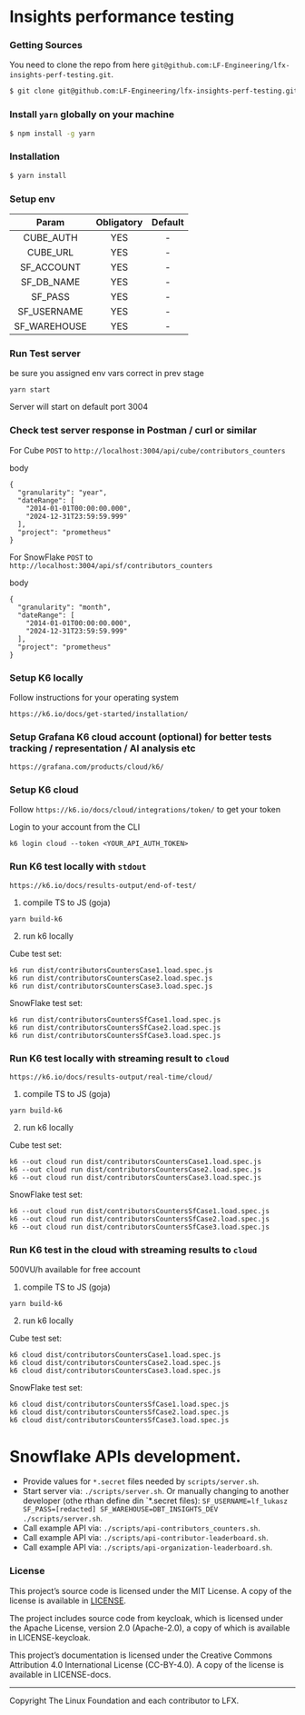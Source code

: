 # Insights performance testing

### Getting Sources

You need to clone the repo from here `git@github.com:LF-Engineering/lfx-insights-perf-testing.git`.

```bash
$ git clone git@github.com:LF-Engineering/lfx-insights-perf-testing.git
```

### Install `yarn` globally on your machine

```bash
$ npm install -g yarn
```

### Installation

```bash
$ yarn install
```

### Setup env

|    Param     | Obligatory | Default |
|:------------:|:----------:|:-------:|
|  CUBE_AUTH   |    YES     |    -    |
|   CUBE_URL   |    YES     |    -    |
|  SF_ACCOUNT  |    YES     |    -    |
|  SF_DB_NAME  |    YES     |    -    |
|   SF_PASS    |    YES     |    -    |
| SF_USERNAME  |    YES     |    -    |
| SF_WAREHOUSE |    YES     |    -    |

### Run Test server
be sure you assigned env vars correct in prev stage

```yarn start```

Server will start on default port 3004

### Check test server response in Postman / curl or similar

For Cube
`POST` to `http://localhost:3004/api/cube/contributors_counters`

body
```
{
  "granularity": "year",
  "dateRange": [
    "2014-01-01T00:00:00.000",
    "2024-12-31T23:59:59.999"
  ],
  "project": "prometheus"
}
```

For SnowFlake
`POST` to `http://localhost:3004/api/sf/contributors_counters`

body
```
{
  "granularity": "month",
  "dateRange": [
    "2014-01-01T00:00:00.000",
    "2024-12-31T23:59:59.999"
  ],
  "project": "prometheus"
}
```

### Setup K6 locally

Follow instructions for your operating system

`https://k6.io/docs/get-started/installation/`

### Setup Grafana K6 cloud account (optional) for better tests tracking / representation / AI analysis etc

`https://grafana.com/products/cloud/k6/`

### Setup K6 cloud

Follow `https://k6.io/docs/cloud/integrations/token/` to get your token

Login to your account from the CLI

`k6 login cloud --token <YOUR_API_AUTH_TOKEN>`

### Run K6 test locally with `stdout` 
`https://k6.io/docs/results-output/end-of-test/`

1. compile TS to JS (goja)

`yarn build-k6`

2. run k6 locally

Cube test set:

```
k6 run dist/contributorsCountersCase1.load.spec.js
k6 run dist/contributorsCountersCase2.load.spec.js
k6 run dist/contributorsCountersCase3.load.spec.js
```

SnowFlake test set:

```
k6 run dist/contributorsCountersSfCase1.load.spec.js
k6 run dist/contributorsCountersSfCase2.load.spec.js
k6 run dist/contributorsCountersSfCase3.load.spec.js
```

### Run K6 test locally with streaming result to `cloud`
`https://k6.io/docs/results-output/real-time/cloud/`

1. compile TS to JS (goja)

`yarn build-k6`

2. run k6 locally

Cube test set:

```
k6 --out cloud run dist/contributorsCountersCase1.load.spec.js
k6 --out cloud run dist/contributorsCountersCase2.load.spec.js
k6 --out cloud run dist/contributorsCountersCase3.load.spec.js
```

SnowFlake test set:

```
k6 --out cloud run dist/contributorsCountersSfCase1.load.spec.js
k6 --out cloud run dist/contributorsCountersSfCase2.load.spec.js
k6 --out cloud run dist/contributorsCountersSfCase3.load.spec.js
```

### Run K6 test in the cloud with streaming results to `cloud` 
500VU/h available for free account

1. compile TS to JS (goja)

`yarn build-k6`

2. run k6 locally

Cube test set:

```
k6 cloud dist/contributorsCountersCase1.load.spec.js
k6 cloud dist/contributorsCountersCase2.load.spec.js
k6 cloud dist/contributorsCountersCase3.load.spec.js
```

SnowFlake test set:

```
k6 cloud dist/contributorsCountersSfCase1.load.spec.js
k6 cloud dist/contributorsCountersSfCase2.load.spec.js
k6 cloud dist/contributorsCountersSfCase3.load.spec.js
```


# Snowflake APIs development.

- Provide values for `*.secret` files needed by `scripts/server.sh`.
- Start server via: `` ./scripts/server.sh ``. Or manually changing to another developer (othe rthan define din `*.secret files): `` SF_USERNAME=lf_lukasz SF_PASS=[redacted] SF_WAREHOUSE=DBT_INSIGHTS_DEV ./scripts/server.sh ``.
- Call example API via: `` ./scripts/api-contributors_counters.sh ``.
- Call example API via: `` ./scripts/api-contributor-leaderboard.sh ``.
- Call example API via: `` ./scripts/api-organization-leaderboard.sh ``.


### License

This project’s source code is licensed under the MIT License. A copy of the license is available in [LICENSE](https://github.com/LF-Engineering/lfx-insights-ui/blob/main/LICENSE).

The project includes source code from keycloak, which is licensed under the Apache License, version 2.0 (Apache-2.0), a copy of which is available in LICENSE-keycloak.

This project’s documentation is licensed under the Creative Commons Attribution 4.0 International License (CC-BY-4.0). A copy of the license is available in LICENSE-docs.

---

Copyright The Linux Foundation and each contributor to LFX.
